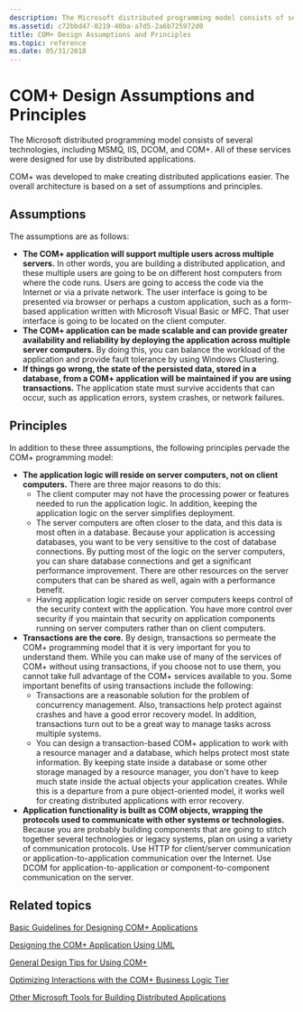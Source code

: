 ```yaml
---
description: The Microsoft distributed programming model consists of several technologies, including MSMQ, IIS, DCOM, and COM+. All of these services were designed for use by distributed applications.
ms.assetid: c72bbd47-0219-40ba-a7d5-2a6b725972d0
title: COM+ Design Assumptions and Principles
ms.topic: reference
ms.date: 05/31/2018
---
```


# COM+ Design Assumptions and Principles

The Microsoft distributed programming model consists of several technologies, including MSMQ, IIS, DCOM, and COM+. All of these services were designed for use by distributed applications.

COM+ was developed to make creating distributed applications easier. The overall architecture is based on a set of assumptions and principles.

## Assumptions

The assumptions are as follows:

-   **The COM+ application will support multiple users across multiple servers.** In other words, you are building a distributed application, and these multiple users are going to be on different host computers from where the code runs. Users are going to access the code via the Internet or via a private network. The user interface is going to be presented via browser or perhaps a custom application, such as a form-based application written with Microsoft Visual Basic or MFC. That user interface is going to be located on the client computer.
-   **The COM+ application can be made scalable and can provide greater availability and reliability by deploying the application across multiple server computers.** By doing this, you can balance the workload of the application and provide fault tolerance by using Windows Clustering.
-   **If things go wrong, the state of the persisted data, stored in a database, from a COM+ application will be maintained if you are using transactions.** The application state must survive accidents that can occur, such as application errors, system crashes, or network failures.

## Principles

In addition to these three assumptions, the following principles pervade the COM+ programming model:

-   **The application logic will reside on server computers, not on client computers.** There are three major reasons to do this:
    -   The client computer may not have the processing power or features needed to run the application logic. In addition, keeping the application logic on the server simplifies deployment.
    -   The server computers are often closer to the data, and this data is most often in a database. Because your application is accessing databases, you want to be very sensitive to the cost of database connections. By putting most of the logic on the server computers, you can share database connections and get a significant performance improvement. There are other resources on the server computers that can be shared as well, again with a performance benefit.
    -   Having application logic reside on server computers keeps control of the security context with the application. You have more control over security if you maintain that security on application components running on server computers rather than on client computers.
-   **Transactions are the core.** By design, transactions so permeate the COM+ programming model that it is very important for you to understand them. While you can make use of many of the services of COM+ without using transactions, if you choose not to use them, you cannot take full advantage of the COM+ services available to you. Some important benefits of using transactions include the following:
    -   Transactions are a reasonable solution for the problem of concurrency management. Also, transactions help protect against crashes and have a good error recovery model. In addition, transactions turn out to be a great way to manage tasks across multiple systems.
    -   You can design a transaction-based COM+ application to work with a resource manager and a database, which helps protect most state information. By keeping state inside a database or some other storage managed by a resource manager, you don't have to keep much state inside the actual objects your application creates. While this is a departure from a pure object-oriented model, it works well for creating distributed applications with error recovery.
-   **Application functionality is built as COM objects, wrapping the protocols used to communicate with other systems or technologies.** Because you are probably building components that are going to stitch together several technologies or legacy systems, plan on using a variety of communication protocols. Use HTTP for client/server communication or application-to-application communication over the Internet. Use DCOM for application-to-application or component-to-component communication on the server.

## Related topics

<dl> <dt>

[Basic Guidelines for Designing COM+ Applications](basic-guidelines-for-designing-com--applications.md)
</dt> <dt>

[Designing the COM+ Application Using UML](designing-the-com--application-using-uml.md)
</dt> <dt>

[General Design Tips for Using COM+](general-design-tips-for-using-com-.md)
</dt> <dt>

[Optimizing Interactions with the COM+ Business Logic Tier](optimizing-interactions-with-the-com--business-logic-tier.md)
</dt> <dt>

[Other Microsoft Tools for Building Distributed Applications](other-microsoft-tools-for-building-distributed-applications.md)
</dt> </dl>

 

 



